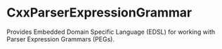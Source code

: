 # CxxParserExpressionGrammar
Provides Embedded Domain Specific Language (EDSL) for working with Parser Expression Grammars (PEGs).
